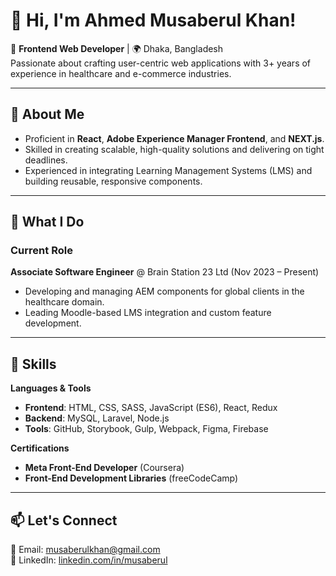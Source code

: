 # 👋 Hi, I'm Ahmed Musaberul Khan!

🎨 **Frontend Web Developer** | 🌍 Dhaka, Bangladesh  
Passionate about crafting user-centric web applications with 3+ years of experience in healthcare and e-commerce industries.  

---

## 🚀 About Me
- Proficient in **React**, **Adobe Experience Manager Frontend**, and **NEXT.js**.
- Skilled in creating scalable, high-quality solutions and delivering on tight deadlines.  
- Experienced in integrating Learning Management Systems (LMS) and building reusable, responsive components.

---

## 💼 What I Do
### Current Role  
**Associate Software Engineer** @ Brain Station 23 Ltd (Nov 2023 – Present)  
- Developing and managing AEM components for global clients in the healthcare domain.  
- Leading Moodle-based LMS integration and custom feature development.  

---

## 🔧 Skills
**Languages & Tools**  
- **Frontend**: HTML, CSS, SASS, JavaScript (ES6), React, Redux  
- **Backend**: MySQL, Laravel, Node.js  
- **Tools**: GitHub, Storybook, Gulp, Webpack, Figma, Firebase  

**Certifications**  
- **Meta Front-End Developer** (Coursera)  
- **Front-End Development Libraries** (freeCodeCamp)  

---

## 📫 Let's Connect
📧 Email: [musaberulkhan@gmail.com](mailto:musaberulkhan@gmail.com)  
🔗 LinkedIn: [linkedin.com/in/musaberul](https://linkedin.com/in/musaberul)
